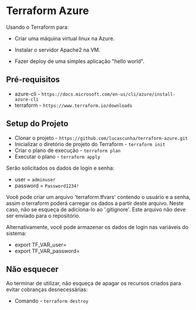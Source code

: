# Terraform Azure

Usando o Terraform para:

- Criar uma máquina virtual linux na Azure.

- Instalar o servidor Apache2 na VM.

- Fazer deploy de uma simples aplicação "hello world".

## Pré-requisitos
* azure-cli - `https://docs.microsoft.com/en-us/cli/azure/install-azure-cli`
* terraform - `https://www.terraform.io/downloads`

## Setup do Projeto

* Clonar o projeto - `https://github.com/lucascunha/terraform-azure.git`
* Inicializar o diretório de projeto do Terraform - `terraform init`
* Criar o plano de execução - `terraform plan`
* Executar o plano - `terraform apply`

Serão solicitados os dados de login e senha:
* user = `adminuser`
* password = `Password1234!`

Você pode criar um arquivo 'terraform.tfvars' contendo o usuário e a senha, assim o terraform poderá carregar os dados a partir deste arquivo. Neste caso, não se esqueça de adiciona-lo ao '.gitignore'. Este arquivo não deve ser enviado para o repositório.

Alternativamente, você pode armazenar os dados de login nas variáveis do sistema:

- export TF_VAR_user=
- export TF_VAR_password=

## Não esquecer

Ao terminar de utilizar, não esqueça de apagar os recursos criados para evitar cobranças desnecessárias:

* Comando - `terraform destroy`